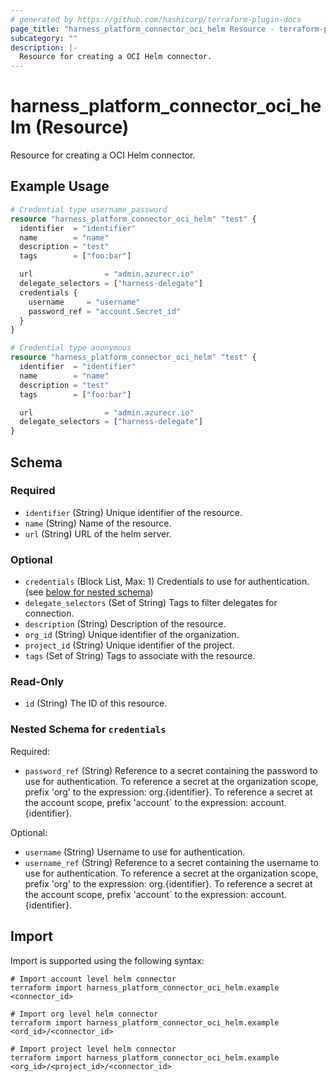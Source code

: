 ```yaml
---
# generated by https://github.com/hashicorp/terraform-plugin-docs
page_title: "harness_platform_connector_oci_helm Resource - terraform-provider-harness"
subcategory: ""
description: |-
  Resource for creating a OCI Helm connector.
---
```


# harness_platform_connector_oci_helm (Resource)

Resource for creating a OCI Helm connector.

## Example Usage

```terraform
# Credential type username_password
resource "harness_platform_connector_oci_helm" "test" {
  identifier  = "identifier"
  name        = "name"
  description = "test"
  tags        = ["foo:bar"]

  url                = "admin.azurecr.io"
  delegate_selectors = ["harness-delegate"]
  credentials {
    username     = "username"
    password_ref = "account.Secret_id"
  }
}

# Credential type anonymous
resource "harness_platform_connector_oci_helm" "test" {
  identifier  = "identifier"
  name        = "name"
  description = "test"
  tags        = ["foo:bar"]

  url                = "admin.azurecr.io"
  delegate_selectors = ["harness-delegate"]
}
```

<!-- schema generated by tfplugindocs -->
## Schema

### Required

- `identifier` (String) Unique identifier of the resource.
- `name` (String) Name of the resource.
- `url` (String) URL of the helm server.

### Optional

- `credentials` (Block List, Max: 1) Credentials to use for authentication. (see [below for nested schema](#nestedblock--credentials))
- `delegate_selectors` (Set of String) Tags to filter delegates for connection.
- `description` (String) Description of the resource.
- `org_id` (String) Unique identifier of the organization.
- `project_id` (String) Unique identifier of the project.
- `tags` (Set of String) Tags to associate with the resource.

### Read-Only

- `id` (String) The ID of this resource.

<a id="nestedblock--credentials"></a>
### Nested Schema for `credentials`

Required:

- `password_ref` (String) Reference to a secret containing the password to use for authentication. To reference a secret at the organization scope, prefix 'org' to the expression: org.{identifier}. To reference a secret at the account scope, prefix 'account` to the expression: account.{identifier}.

Optional:

- `username` (String) Username to use for authentication.
- `username_ref` (String) Reference to a secret containing the username to use for authentication. To reference a secret at the organization scope, prefix 'org' to the expression: org.{identifier}. To reference a secret at the account scope, prefix 'account` to the expression: account.{identifier}.

## Import

Import is supported using the following syntax:

```shell
# Import account level helm connector 
terraform import harness_platform_connector_oci_helm.example <connector_id>

# Import org level helm connector 
terraform import harness_platform_connector_oci_helm.example <ord_id>/<connector_id>

# Import project level helm connector 
terraform import harness_platform_connector_oci_helm.example <org_id>/<project_id>/<connector_id>
```
